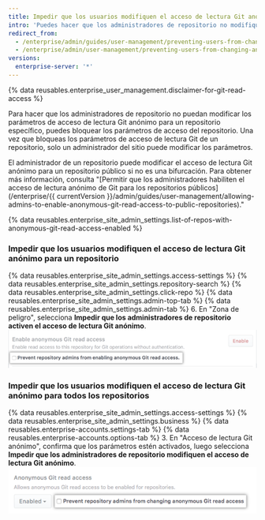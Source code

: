 ```yaml
---
title: Impedir que los usuarios modifiquen el acceso de lectura Git anónimo
intro: 'Puedes hacer que los administradores de repositorio no modifiquen el acceso de lectura Git anónimo a un repositorio {% if currentVersion == "free-pro-team@latest" or currentVersion ver_gt "enterprise-server@2.14" %} o a todos los repositorios{% endif %}.'
redirect_from:
  - /enterprise/admin/guides/user-management/preventing-users-from-changing-anonymous-git-read-access-to-a-repository/
  - /enterprise/admin/user-management/preventing-users-from-changing-anonymous-git-read-access
versions:
  enterprise-server: '*'
---
```


{% data reusables.enterprise_user_management.disclaimer-for-git-read-access %}

Para hacer que los administradores de repositorio no puedan modificar los parámetros de acceso de lectura Git anónimo para un repositorio específico, puedes bloquear los parámetros de acceso del repositorio. Una vez que bloqueas los parámetros de acceso de lectura Git de un repositorio, solo un administrador del sitio puede modificar los parámetros.

El administrador de un repositorio puede modificar el acceso de lectura Git anónimo para un repositorio público si no es una bifurcación. Para obtener más información, consulta "[Permitir que los administradores habiliten el acceso de lectura anónimo de Git para los repositorios públicos](/enterprise/{{ currentVersion }}/admin/guides/user-management/allowing-admins-to-enable-anonymous-git-read-access-to-public-repositories)."

{% data reusables.enterprise_site_admin_settings.list-of-repos-with-anonymous-git-read-access-enabled %}

### Impedir que los usuarios modifiquen el acceso de lectura Git anónimo para un repositorio

{% data reusables.enterprise_site_admin_settings.access-settings %}
{% data reusables.enterprise_site_admin_settings.repository-search %}
{% data reusables.enterprise_site_admin_settings.click-repo %}
{% data reusables.enterprise_site_admin_settings.admin-top-tab %}
{% data reusables.enterprise_site_admin_settings.admin-tab %}
6. En "Zona de peligro", selecciona **Impedir que los administradores de repositorio activen el acceso de lectura Git anónimo**. ![Seleccionar la casilla de verificación para que el repositorio no pueda modificar los parámetros de acceso de lectura Git anónimo](/assets/images/enterprise/site-admin-settings/lock-repo-from-changing-anonymous-git-read-access.png)

### Impedir que los usuarios modifiquen el acceso de lectura Git anónimo para todos los repositorios

{% data reusables.enterprise_site_admin_settings.access-settings %}
{% data reusables.enterprise_site_admin_settings.business %}
{% data reusables.enterprise-accounts.settings-tab %}
{% data reusables.enterprise-accounts.options-tab %}
3. En "Acceso de lectura Git anónimo", confirma que los parámetros estén activados, luego selecciona **Impedir que los administradores de repositorio modifiquen el acceso de lectura Git anónimo**. ![Seleccionar la casilla de verificación para que el repositorio no pueda modificar globalmente los parámetros de acceso de lectura Git anónimo](/assets/images/enterprise/site-admin-settings/globally-lock-repos-from-changing-anonymous-git-read-access.png)

